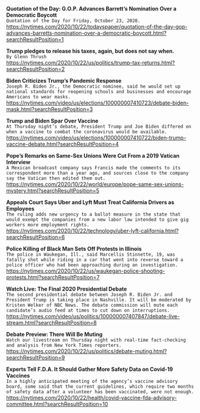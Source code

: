 **Quotation of the Day: G.O.P. Advances Barrett’s Nomination Over a Democratic Boycott**\
`Quotation of the Day for Friday, October 23, 2020.`\
https://nytimes.com/2020/10/22/todayspaper/quotation-of-the-day-gop-advances-barretts-nomination-over-a-democratic-boycott.html?searchResultPosition=1

**Trump pledges to release his taxes, again, but does not say when.**\
`By Glenn Thrush`\
https://nytimes.com/2020/10/22/us/politics/trump-tax-returns.html?searchResultPosition=2

**Biden Criticizes Trump’s Pandemic Response**\
`Joseph R. Biden Jr., the Democratic nominee, said he would set up national standards for reopening schools and businesses and encourage Americans to wear masks.`\
https://nytimes.com/video/us/elections/100000007410723/debate-biden-mask.html?searchResultPosition=3

**Trump and Biden Spar Over Vaccine**\
`At Thursday night’s debate, President Trump and Joe Biden differed on when a vaccine to combat the coronavirus would be available.`\
https://nytimes.com/video/us/elections/100000007410722/biden-trump-vaccine-debate.html?searchResultPosition=4

**Pope’s Remarks on Same-Sex Unions Were Cut From a 2019 Vatican Interview**\
`A Mexican broadcast company says Francis made the comments to its correspondent more than a year ago, and sources close to the company say the Vatican then edited them out.`\
https://nytimes.com/2020/10/22/world/europe/pope-same-sex-unions-mystery.html?searchResultPosition=5

**Appeals Court Says Uber and Lyft Must Treat California Drivers as Employees**\
`The ruling adds new urgency to a ballot measure in the state that would exempt the companies from a new labor law intended to give gig workers more employment rights.`\
https://nytimes.com/2020/10/22/technology/uber-lyft-california.html?searchResultPosition=6

**Police Killing of Black Man Sets Off Protests in Illinois**\
`The police in Waukegan, Ill., said Marcellis Stinnette, 19, was fatally shot while riding in a car that went into reverse toward a police officer who had been approaching during an investigation.`\
https://nytimes.com/2020/10/22/us/waukegan-police-shooting-protests.html?searchResultPosition=7

**Watch Live: The Final 2020 Presidential Debate**\
`The second presidential debate between Joseph R. Biden Jr. and President Trump is taking place in Nashville. It will be moderated by Kristen Welker of NBC News. The debate commission will mute each candidate’s audio feed at times to cut down on interruptions.`\
https://nytimes.com/video/us/politics/100000007407847/debate-live-stream.html?searchResultPosition=8

**Debate Preview: There Will Be Muting**\
`Watch our livestream on Thursday night with real-time fact-checking and analysis from New York Times reporters.`\
https://nytimes.com/2020/10/22/us/politics/debate-muting.html?searchResultPosition=9

**Experts Tell F.D.A. It Should Gather More Safety Data on Covid-19 Vaccines**\
`In a highly anticipated meeting of the agency’s vaccine advisory board, some said that the current guidelines, which require two months of safety data after a volunteer has been vaccinated, were not enough.`\
https://nytimes.com/2020/10/22/health/covid-vaccine-fda-advisory-committee.html?searchResultPosition=10

